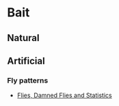 # Bait

## Natural

## Artificial

### Fly patterns

- [Flies, Damned Flies and Statistics](fly_patterns.md)
